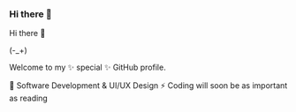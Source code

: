### Hi there 👋

<!--
**Black-Ape/Black-Ape** is a ✨ _special_ ✨ repository because its `README.md` (this file) appears on your GitHub profile.

Here are some ideas to get you started:

- 🔭 I’m currently working on ...
- 🌱 I’m currently learning ...
- 👯 I’m looking to collaborate on ...
- 🤔 I’m looking for help with ...
- 💬 Ask me about ...
- 📫 How to reach me: ...
- 😄 Pronouns: ...
- ⚡ Fun fact: ...
-->

Hi there 👋

(-_+)

Welcome to my ✨ special ✨ GitHub profile.

🌱 Software Development & UI/UX Design
⚡ Coding will soon be as important as reading
